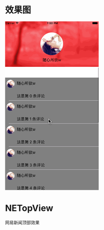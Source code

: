 # 效果图
![image](https://github.com/963239327/NETopView/blob/master/READMEIMG/NETopView.gif?raw=true)
# NETopView
网易新闻顶部效果
